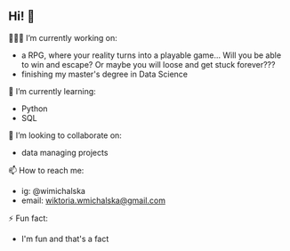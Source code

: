 ## Hi! 🤗

👩🏻‍💻 I’m currently working on: 
  - a RPG, where your reality turns into a playable game... Will you be able to win and escape? Or maybe you will loose and get stuck forever???
  - finishing my master's degree in Data Science


🌱 I’m currently learning:
  - Python
  - SQL
    

👯 I’m looking to collaborate on: 
  - data managing projects
    

📫 How to reach me:
  - ig: @wimichalska
  - email: wiktoria.wmichalska@gmail.com


⚡ Fun fact:
  - I'm fun and that's a fact
